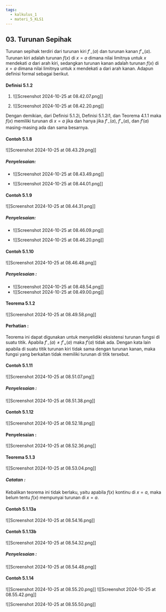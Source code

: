 ```yaml
---
tags:
  - kalkulus_1
  - materi_5_KLS1
---
```

## 03. Turunan Sepihak

Turunan sepihak terdiri dari turunan kiri $f'_-(a)$ dan turunan kanan $f'_+(a)$.
Turunan kiri adalah turunan $f(x)$ di $x =a$ dimana nilai limitnya untuk $x$ mendekati $a$ dari arah kiri, sedangkan turunan kanan adalah turunan $f(x)$ di $x= a$ dimana nilai limitnya untuk x mendekati a dari arah kanan. Adapun definisi formal sebagai berikut.

#### Definisi 5.1.2

1.  ![[Screenshot 2024-10-25 at 08.42.07.png]]
   
2. ![[Screenshot 2024-10-25 at 08.42.20.png]]


Dengan demikian, dari Definisi 5.1.2i, Definisi 5.1.2i1, dan Teorema 4.1.1 maka $f(x)$ memiliki turunan di $x= a$ jika dan hanya jika $f'_-(a)$, $f'_+(a)$, dan $f'(a)$ masing-masing ada dan sama besarnya.


#### Contoh 5.1.8

![[Screenshot 2024-10-25 at 08.43.29.png]]

##### Penyelesaian:

-  ![[Screenshot 2024-10-25 at 08.43.49.png]]
  
-  ![[Screenshot 2024-10-25 at 08.44.01.png]]


#### Contoh 5.1.9

![[Screenshot 2024-10-25 at 08.44.31.png]]

##### Penyelesaian:

-  ![[Screenshot 2024-10-25 at 08.46.09.png]]
  
- ![[Screenshot 2024-10-25 at 08.46.20.png]]

#### Contoh 5.1.10

![[Screenshot 2024-10-25 at 08.46.48.png]]

##### Penyelesaian :

- ![[Screenshot 2024-10-25 at 08.48.54.png]]
- ![[Screenshot 2024-10-25 at 08.49.00.png]]


#### Teorema 5.1.2

![[Screenshot 2024-10-25 at 08.49.58.png]]

#### Perhatian :

Teorema ini dapat digunakan untuk menyelidiki eksistensi turunan fungsi di suatu titik. Apabila $f'_-(a) ≠ f'_+(a)$ maka $f'(a)$ tidak ada. Dengan kata lain apabila di suatu titik turunan kiri tidak sama dengan turunan kanan, maka fungsi yang berkaitan tidak memiliki turunan di titik tersebut.

#### Contoh 5.1.11

![[Screenshot 2024-10-25 at 08.51.07.png]]

##### Penyelesaian :

![[Screenshot 2024-10-25 at 08.51.38.png]]


#### Contoh 5.1.12

![[Screenshot 2024-10-25 at 08.52.18.png]]

#### Penyelesaian :

![[Screenshot 2024-10-25 at 08.52.36.png]]


#### Teorema 5.1.3

![[Screenshot 2024-10-25 at 08.53.04.png]]

##### Catatan :

Kebalikan teorema ini tidak berlaku, yaitu apabila $f (x)$ kontinu di $x = a$, maka belum tentu $f (x)$ mempunyai turunan di $x = a$.

#### Contoh 5.1.13a

![[Screenshot 2024-10-25 at 08.54.16.png]]

#### Contoh 5.1.13b

![[Screenshot 2024-10-25 at 08.54.32.png]]

##### Penyelesaian :

![[Screenshot 2024-10-25 at 08.54.48.png]]

#### Contoh 5.1.14

![[Screenshot 2024-10-25 at 08.55.20.png]]
![[Screenshot 2024-10-25 at 08.55.42.png]]

![[Screenshot 2024-10-25 at 08.55.50.png]]
